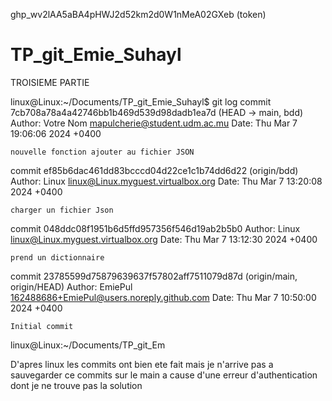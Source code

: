 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 (token)
# TP_git_Emie_Suhayl
TROISIEME PARTIE 

linux@Linux:~/Documents/TP_git_Emie_Suhayl$ git log
commit 7cb708a78a4a42746bb1b469d539d98dadb1ea7d (HEAD -> main, bdd)
Author: Votre Nom <mapulcherie@student.udm.ac.mu>
Date:   Thu Mar 7 19:06:06 2024 +0400

    nouvelle fonction ajouter au fichier JSON

commit ef85b6dac461dd83bcccd04d22ce1c1b74dd6d22 (origin/bdd)
Author: Linux <linux@Linux.myguest.virtualbox.org>
Date:   Thu Mar 7 13:20:08 2024 +0400

    charger un fichier Json

commit 048ddc08f1951b6d5ffd957356f546d19ab2b5b0
Author: Linux <linux@Linux.myguest.virtualbox.org>
Date:   Thu Mar 7 13:12:30 2024 +0400

    prend un dictionnaire

commit 23785599d75879639637f57802aff7511079d87d (origin/main, origin/HEAD)
Author: EmiePul <162488686+EmiePul@users.noreply.github.com>
Date:   Thu Mar 7 10:50:00 2024 +0400

    Initial commit
linux@Linux:~/Documents/TP_git_Em

D'apres linux les commits ont bien ete fait mais je n'arrive pas a sauvegarder ce commits sur le main a cause d'une erreur d'authentication dont je ne trouve pas la solution


